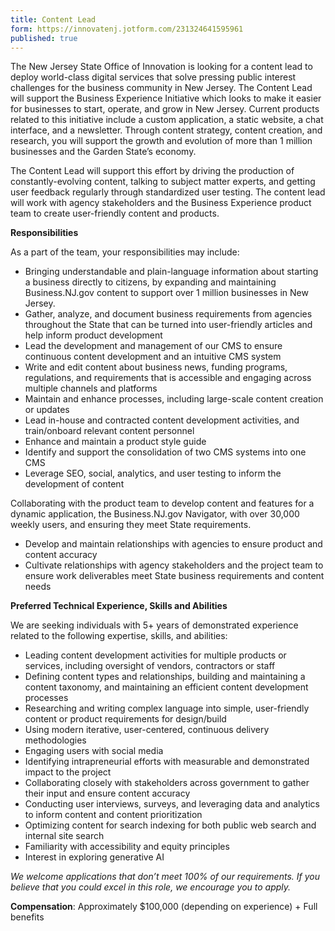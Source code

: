 ```yaml
---
title: Content Lead
form: https://innovatenj.jotform.com/231324641595961
published: true
---
```


The New Jersey State Office of Innovation is looking for a content lead to deploy world-class digital services that solve pressing public interest challenges for the business community in New Jersey. The Content Lead will support the Business Experience Initiative which looks to make it easier for businesses to start, operate, and grow in New Jersey. Current products related to this initiative include a custom application, a static website, a chat interface, and a newsletter. Through content strategy, content creation, and research, you will support the growth and evolution of more than 1 million businesses and the Garden State’s economy.

The Content Lead will support this effort by driving the production of constantly-evolving content, talking to subject matter experts, and getting user feedback regularly through standardized user testing. The content lead will work with agency stakeholders and the Business Experience product team to create user-friendly content and products.

**Responsibilities**

As a part of the team, your responsibilities may include:

- Bringing understandable and plain-language information about starting a business directly to citizens, by expanding and maintaining Business.NJ.gov content to support over 1 million businesses in New Jersey.
- Gather, analyze, and document business requirements from agencies throughout the State that can be turned into user-friendly articles and help inform product development
- Lead the development and management of our CMS to ensure continuous content development and an intuitive CMS system
- Write and edit content about business news, funding programs, regulations, and requirements that is accessible and engaging across multiple channels and platforms
- Maintain and enhance processes, including large-scale content creation or updates
- Lead in-house and contracted content development activities, and train/onboard relevant content personnel
- Enhance and maintain a product style guide
- Identify and support the consolidation of two CMS systems into one CMS
- Leverage SEO, social, analytics, and user testing to inform the development of content

Collaborating with the product team to develop content and features for a dynamic application, the Business.NJ.gov Navigator, with over 30,000 weekly users, and ensuring they meet State requirements.
- Develop and maintain relationships with agencies to ensure product and content accuracy
- Cultivate relationships with agency stakeholders and the project team to ensure work deliverables meet State business requirements and content needs


**Preferred Technical Experience, Skills and Abilities**

We are seeking individuals with 5+ years of demonstrated experience related to the following expertise, skills, and abilities:
- Leading content development activities for multiple products or services, including oversight of vendors, contractors or staff
- Defining content types and relationships, building and maintaining a content taxonomy, and maintaining an efficient content development processes
- Researching and writing complex language into simple, user-friendly content or product requirements for design/build
- Using modern iterative, user-centered, continuous delivery methodologies
- Engaging users with social media
- Identifying intrapreneurial efforts with measurable and demonstrated impact to the project
- Collaborating closely with stakeholders across government to gather their input and ensure content accuracy
- Conducting user interviews, surveys, and leveraging data and analytics to inform content and content prioritization
- Optimizing content for search indexing for both public web search and internal site search
- Familiarity with accessibility and equity principles
- Interest in exploring generative AI

_We welcome applications that don’t meet 100% of our requirements. If you believe that you could excel in this role, we encourage you to apply._

**Compensation**: Approximately $100,000 (depending on experience) + Full benefits
